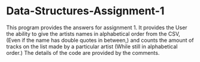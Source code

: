 # Data-Structures-Assignment-1
 This program provides the answers for assignment 1. It provides the User the ability to give the artists names in alphabetical order from the CSV, (Even if the name has double quotes in between,) and counts the amount of tracks on the list made by a particular artist (While still in alphabetical order.) The details of the code are provided by the comments.
